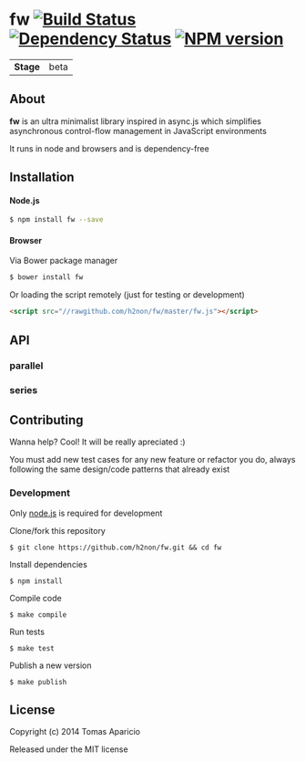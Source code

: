 # fw [![Build Status](https://secure.travis-ci.org/h2non/fw.png?branch=master)][travis] [![Dependency Status](https://gemnasium.com/h2non/fw.png)][gemnasium] [![NPM version](https://badge.fury.io/js/fw.png)][npm]

<table>
<tr>
<td><b>Stage</b></td><td>beta</td>
</tr>
</table>

## About

**fw** is an ultra minimalist library inspired in async.js which
simplifies asynchronous control-flow management in JavaScript environments

It runs in node and browsers and is dependency-free

## Installation

#### Node.js

```bash
$ npm install fw --save
```

#### Browser

Via Bower package manager
```bash
$ bower install fw
```

Or loading the script remotely (just for testing or development)
```html
<script src="//rawgithub.com/h2non/fw/master/fw.js"></script>
```

## API

### parallel

### series

## Contributing

Wanna help? Cool! It will be really apreciated :)

You must add new test cases for any new feature or refactor you do,
always following the same design/code patterns that already exist

### Development

Only [node.js](http://nodejs.org) is required for development

Clone/fork this repository
```
$ git clone https://github.com/h2non/fw.git && cd fw
```

Install dependencies
```
$ npm install
```

Compile code
```
$ make compile
```

Run tests
```
$ make test
```

Publish a new version
```
$ make publish
```

## License

Copyright (c) 2014 Tomas Aparicio

Released under the MIT license

[travis]: http://travis-ci.org/h2non/fw
[gemnasium]: https://gemnasium.com/h2non/fw
[npm]: http://npmjs.org/package/fw
